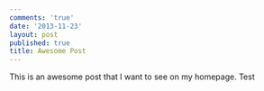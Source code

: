 ```yaml
---
comments: 'true'
date: '2013-11-23'
layout: post
published: true
title: Awesome Post
---
```

This is an awesome post that I want to see on my homepage. Test
